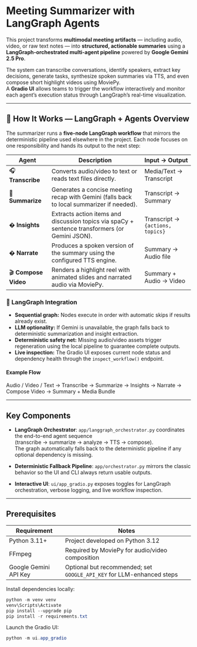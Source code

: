 # Meeting Summarizer with LangGraph Agents

This project transforms **multimodal meeting artifacts** — including audio, video, or raw text notes — into **structured, actionable summaries** using a **LangGraph-orchestrated multi-agent pipeline** powered by **Google Gemini 2.5 Pro**.  

The system can transcribe conversations, identify speakers, extract key decisions, generate tasks, synthesize spoken summaries via TTS, and even compose short highlight videos using MoviePy.  
A **Gradio UI** allows teams to trigger the workflow interactively and monitor each agent’s execution status through LangGraph’s real-time visualization.

---

## 🧠 How It Works — LangGraph + Agents Overview

The summarizer runs a **five-node LangGraph workflow** that mirrors the deterministic pipeline used elsewhere in the project. Each node focuses on one responsibility and hands its output to the next step:

| Agent | Description | Input → Output |
|--------|-------------|----------------|
| 🎧 **Transcribe** | Converts audio/video to text or reads text files directly. | Media/Text → Transcript |
| 🧩 **Summarize** | Generates a concise meeting recap with Gemini (falls back to local summarizer if needed). | Transcript → Summary |
| � **Insights** | Extracts action items and discussion topics via spaCy + sentence transformers (or Gemini JSON). | Transcript → `{actions, topics}` |
| � **Narrate** | Produces a spoken version of the summary using the configured TTS engine. | Summary → Audio file |
| 🎬 **Compose Video** | Renders a highlight reel with animated slides and narrated audio via MoviePy. | Summary + Audio → Video |

### 🔗 LangGraph Integration
- **Sequential graph:** Nodes execute in order with automatic skips if results already exist.
- **LLM optionality:** If Gemini is unavailable, the graph falls back to deterministic summarization and insight extraction.
- **Deterministic safety net:** Missing audio/video assets trigger regeneration using the local pipeline to guarantee complete outputs.
- **Live inspection:** The Gradio UI exposes current node status and dependency health through the `inspect_workflow()` endpoint.

#### Example Flow
Audio / Video / Text → Transcribe → Summarize → Insights → Narrate → Compose Video → Summary + Media Bundle


---

## Key Components

- **LangGraph Orchestrator**: `app/langgraph_orchestrator.py` coordinates the end-to-end agent sequence  
  (transcribe → summarize → analyze → TTS → compose).  
  The graph automatically falls back to the deterministic pipeline if any optional dependency is missing.

- **Deterministic Fallback Pipeline**: `app/orchestrator.py` mirrors the classic behavior so the UI and CLI always return usable outputs.

- **Interactive UI**: `ui/app_gradio.py` exposes toggles for LangGraph orchestration, verbose logging, and live workflow inspection.

---

## Prerequisites

| Requirement | Notes |
|--------------|-------|
| Python 3.11+ | Project developed on Python 3.12 |
| FFmpeg | Required by MoviePy for audio/video composition |
| Google Gemini API Key | Optional but recommended; set `GOOGLE_API_KEY` for LLM-enhanced steps |

Install dependencies locally:

```powershell
python -m venv venv
venv\Scripts\Activate
pip install --upgrade pip
pip install -r requirements.txt

```
Launch the Gradio UI:

```powershell
python -m ui.app_gradio
```